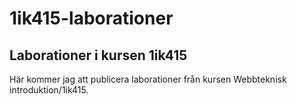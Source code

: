1ik415-laborationer
===================

## Laborationer i kursen 1ik415

Här kommer jag att publicera laborationer från kursen Webbteknisk introduktion/1ik415.
